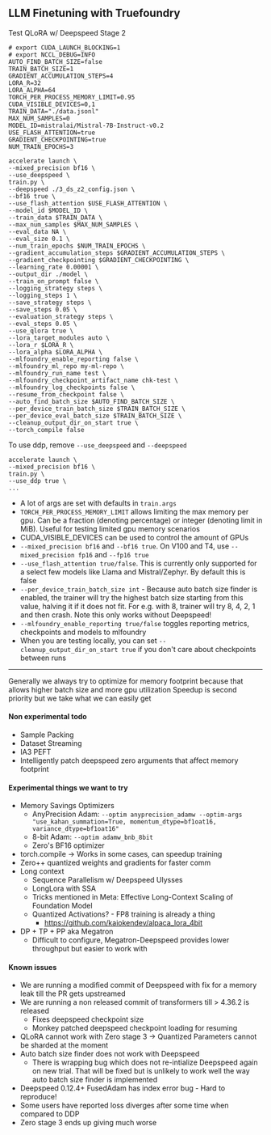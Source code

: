 ## LLM Finetuning with Truefoundry

Test QLoRA w/ Deepspeed Stage 2

```
# export CUDA_LAUNCH_BLOCKING=1
# export NCCL_DEBUG=INFO
AUTO_FIND_BATCH_SIZE=false
TRAIN_BATCH_SIZE=1
GRADIENT_ACCUMULATION_STEPS=4
LORA_R=32
LORA_ALPHA=64
TORCH_PER_PROCESS_MEMORY_LIMIT=0.95
CUDA_VISIBLE_DEVICES=0,1
TRAIN_DATA="./data.jsonl"
MAX_NUM_SAMPLES=0
MODEL_ID=mistralai/Mistral-7B-Instruct-v0.2
USE_FLASH_ATTENTION=true
GRADIENT_CHECKPOINTING=true
NUM_TRAIN_EPOCHS=3

accelerate launch \
--mixed_precision bf16 \
--use_deepspeed \
train.py \
--deepspeed ./3_ds_z2_config.json \
--bf16 true \
--use_flash_attention $USE_FLASH_ATTENTION \
--model_id $MODEL_ID \
--train_data $TRAIN_DATA \
--max_num_samples $MAX_NUM_SAMPLES \
--eval_data NA \
--eval_size 0.1 \
--num_train_epochs $NUM_TRAIN_EPOCHS \
--gradient_accumulation_steps $GRADIENT_ACCUMULATION_STEPS \
--gradient_checkpointing $GRADIENT_CHECKPOINTING \
--learning_rate 0.00001 \
--output_dir ./model \
--train_on_prompt false \
--logging_strategy steps \
--logging_steps 1 \
--save_strategy steps \
--save_steps 0.05 \
--evaluation_strategy steps \
--eval_steps 0.05 \
--use_qlora true \
--lora_target_modules auto \
--lora_r $LORA_R \
--lora_alpha $LORA_ALPHA \
--mlfoundry_enable_reporting false \
--mlfoundry_ml_repo my-ml-repo \
--mlfoundry_run_name test \
--mlfoundry_checkpoint_artifact_name chk-test \
--mlfoundry_log_checkpoints false \
--resume_from_checkpoint false \
--auto_find_batch_size $AUTO_FIND_BATCH_SIZE \
--per_device_train_batch_size $TRAIN_BATCH_SIZE \
--per_device_eval_batch_size $TRAIN_BATCH_SIZE \
--cleanup_output_dir_on_start true \
--torch_compile false
```

To use ddp, remove `--use_deepspeed` and `--deepspeed`

```
accelerate launch \
--mixed_precision bf16 \
train.py \
--use_ddp true \
...
```

- A lot of args are set with defaults in `train.args`
- `TORCH_PER_PROCESS_MEMORY_LIMIT` allows limiting the max memory per gpu. Can be a fraction (denoting percentage) or integer (denoting limit in MiB). Useful for testing limited gpu memory scenarios
- CUDA_VISIBLE_DEVICES can be used to control the amount of GPUs
- `--mixed_precision bf16` and `--bf16 true`. On V100 and T4,  use `--mixed_precision fp16` and `--fp16 true`
- `--use_flash_attention true/false`. This is currently only supported for a select few models like Llama and Mistral/Zephyr. By default this is false
- `--per_device_train_batch_size int` - Because auto batch size finder is enabled, the trainer will try the highest batch size starting from this value, halving it if it does not fit. For e.g. with 8, trainer will try 8, 4, 2, 1 and then crash. Note this only works without Deepspeed!
- `--mlfoundry_enable_reporting true/false` toggles reporting metrics, checkpoints and models to mlfoundry
- When you are testing locally, you can set `--cleanup_output_dir_on_start true` if you don't care about checkpoints between runs

---

Generally we always try to optimize for memory footprint because that allows higher batch size and more gpu utilization
Speedup is second priority but we take what we can easily get

#### Non experimental todo

- Sample Packing
- Dataset Streaming
- IA3 PEFT
- Intelligently patch deepspeed zero arguments that affect memory footprint

#### Experimental things we want to try

- Memory Savings Optimizers
    - AnyPrecision Adam: `--optim anyprecision_adamw --optim-args "use_kahan_summation=True, momentum_dtype=bf1oat16, variance_dtype=bf1oat16"`
    - 8-bit Adam: `--optim adamw_bnb_8bit`
    - Zero's BF16 optimizer
- torch.compile -> Works in some cases, can speedup training
- Zero++ quantized weights and gradients for faster comm
- Long context
    - Sequence Parallelism w/ Deepspeed Ulysses
    - LongLora with SSA
    - Tricks mentioned in Meta: Effective Long-Context Scaling of Foundation Model
    - Quantized Activations? - FP8 training is already a thing
        - https://github.com/kaiokendev/alpaca_lora_4bit
- DP + TP + PP aka Megatron
    - Difficult to configure, Megatron-Deepspeed provides lower throughput but easier to work with


#### Known issues

- We are running a modified commit of Deepspeed with fix for a memory leak till the PR gets upstreamed
- We are running a non released commit of transformers till > 4.36.2 is released
    - Fixes deepspeed checkpoint size
    - Monkey patched deepspeed checkpoint loading for resuming
- QLoRA cannot work with Zero stage 3 -> Quantized Parameters cannot be sharded at the moment
- Auto batch size finder does not work with Deepspeed
    - There is wrapping bug which does not re-intialize Deepspeed again on new trial. That will be fixed but is unlikely to work well the way auto batch size finder is implemented
- Deepspeed 0.12.4+ FusedAdam has index error bug - Hard to reproduce!
- Some users have reported loss diverges after some time when compared to DDP
- Zero stage 3 ends up giving much worse
